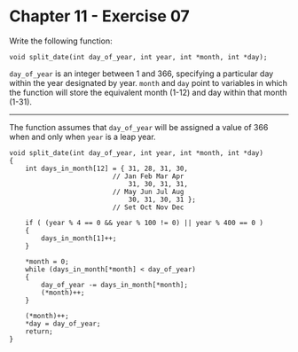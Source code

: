 # Chapter 11 - Exercise 07

Write the following function:  

```
void split_date(int day_of_year, int year, int *month, int *day);
```

`day_of_year` is an integer between 1 and 366, specifying a particular day within the year designated by year. `month` and `day` point to variables in which the function will store the equivalent month (1-12) and day within that month (1-31).  

---

The function assumes that `day_of_year` will be assigned a value of 366 when and only when `year` is a leap year.  

```
void split_date(int day_of_year, int year, int *month, int *day)
{
    int days_in_month[12] = { 31, 28, 31, 30,                                   
                          // Jan Feb Mar Apr
                              31, 30, 31, 31,                                   
                          // May Jun Jul Aug 
                              30, 31, 30, 31 };
                          // Set Oct Nov Dec 
                                                
    if ( (year % 4 == 0 && year % 100 != 0) || year % 400 == 0 )
    {
        days_in_month[1]++;
    }

    *month = 0;
    while (days_in_month[*month] < day_of_year)
    {
        day_of_year -= days_in_month[*month];
        (*month)++;
    }

    (*month)++;
    *day = day_of_year;
    return;
}
```
